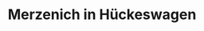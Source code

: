 ---
title: "Merzenich in Hückeswagen"
url: /hueckeswagen/merzenich-in-hueckeswagen/
shop: Bäckerei
---